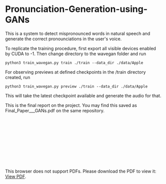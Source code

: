 # Pronunciation-Generation-using-GANs

This is a system to detect mispronounced words in natural speech and generate the correct pronounciations in the user's voice.

To replicate the training procedure, first export all visible devices enabled by CUDA to -1.
Then change directory to the wavegan folder and run

```python3 train_wavegan.py train ./train --data_dir ./data/Apple```

For observing previews at defined checkpoints in the /train directory created, run

```python3 train_wavegan.py preview ./train --data_dir ./data/Apple```

This will take the latest checkpoint available and generate the audio for that.

This is the final report on the project. You may find this saved as Final_Paper___GANs.pdf on the same repository.

<object data="https://github.com/shaanzie/Pronunciation-Generation-using-GANs/blob/master/Final_Paper___GANs.pdf" type="application/pdf" width="700px" height="700px">
    <embed src="https://github.com/shaanzie/Pronunciation-Generation-using-GANs/blob/master/Final_Paper___GANs.pdf">
        <p>This browser does not support PDFs. Please download the PDF to view it: <a href="https://github.com/shaanzie/Pronunciation-Generation-using-GANs/blob/master/Final_Paper___GANs.pdf">View PDF</a>.</p>
    </embed>
</object>
